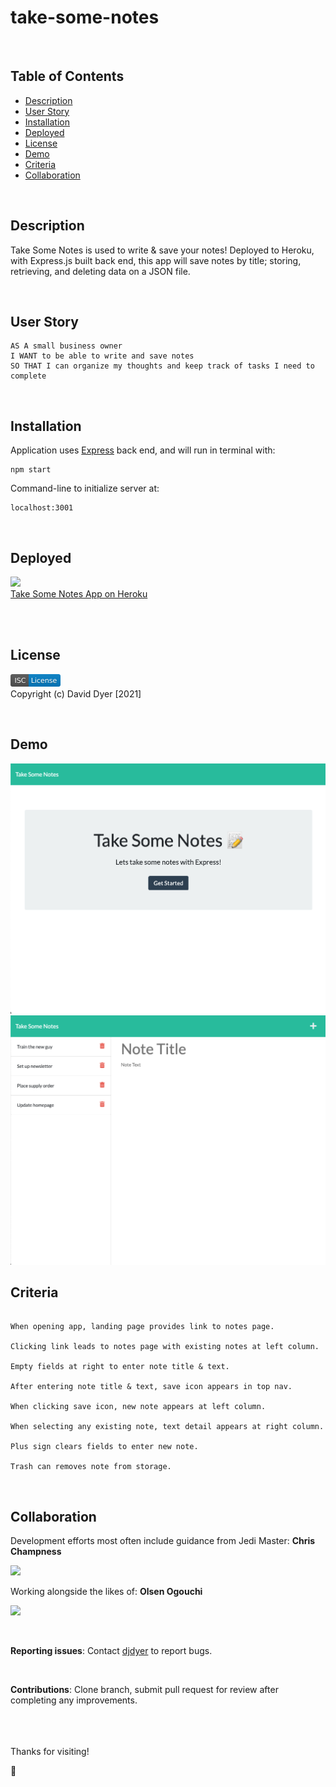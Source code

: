 # take-some-notes

<br />

## Table of Contents

- [Description](#description)
- [User Story](#user-story)
- [Installation](#installation)
- [Deployed](#deployed)
- [License](#license)
- [Demo](#demo)
- [Criteria](#acceptance-criteria)
- [Collaboration](#collaboration)

<br />

## Description

Take Some Notes is used to write & save your notes! Deployed to Heroku, with Express.js built back end, this app will save notes by title; storing, retrieving, and deleting data on a JSON file.

<br />

## User Story

```
AS A small business owner
I WANT to be able to write and save notes
SO THAT I can organize my thoughts and keep track of tasks I need to complete
```

<br />

## Installation

Application uses [Express](https://expressjs.com/) back end, and will run in terminal with:

```
npm start
```

Command-line to initialize server at:

```
localhost:3001
```

<br />

## Deployed

[<img src="https://www.techuz.com/blog/wp-content/uploads/2021/03/heroku.png" height="50px">](https://www.heroku.com/)  
[Take Some Notes App on Heroku](https://take--some--notes.herokuapp.com//)

<br />
<br />

## License

[<img src="./assets/images/isc.svg" height="20px">](https://choosealicense.com/licenses/isc/)  
Copyright (c) David Dyer [2021]

<br />

## Demo

<img src="./assets/demo/ss1.png" width = "600">
<img src="./assets/demo/ss2.png" width = "600">

<br />

## Criteria

```

When opening app, landing page provides link to notes page.

Clicking link leads to notes page with existing notes at left column.

Empty fields at right to enter note title & text.

After entering note title & text, save icon appears in top nav.

When clicking save icon, new note appears at left column.

When selecting any existing note, text detail appears at right column.

Plus sign clears fields to enter new note.

Trash can removes note from storage.

```

<br />

## Collaboration

Development efforts most often include guidance from Jedi Master:
**Chris Champness**

<a href= "https://github.com/CChampness"><img src=
"https://avatars.githubusercontent.com/u/87551272?v=4" width="50px"/></a>

Working alongside the likes of:
**Olsen Ogouchi**

<a href="https://github.com/Chrisolsen1993"><img src="https://chrisolsen1993.github.io/Updated-Portfolio/assets/images/avatar.jpeg" width="50px"/></a>

<br />

**Reporting issues**:
Contact [djdyer](https://www.github.com/djdyer) to report bugs.

<br />

**Contributions**:
Clone branch, submit pull request for review after completing any improvements.

<br />
<br />
<br />
Thanks for visiting!

👾
